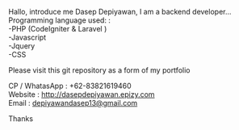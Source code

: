 Hallo, introduce me Dasep Depiyawan, I am a backend developer...
Programming language used: : <br>
-PHP  (CodeIgniter  & Laravel ) <br>
-Javascript <br>
-Jquery <br>
-CSS <br>

Please visit this git repository as a form of my portfolio <br>

CP / WhatasApp : +62-83821619460 <br>
Website  : http://dasepdepiyawan.epizy.com <br>
Email   : depiyawandasep13@gmail.com <br>

Thanks
